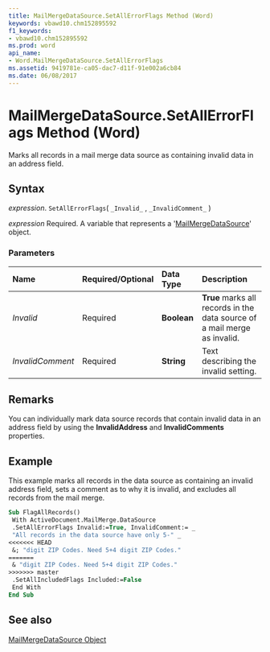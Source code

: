 ```yaml
---
title: MailMergeDataSource.SetAllErrorFlags Method (Word)
keywords: vbawd10.chm152895592
f1_keywords:
- vbawd10.chm152895592
ms.prod: word
api_name:
- Word.MailMergeDataSource.SetAllErrorFlags
ms.assetid: 9419781e-ca05-dac7-d11f-91e002a6cb84
ms.date: 06/08/2017
---
```



# MailMergeDataSource.SetAllErrorFlags Method (Word)

Marks all records in a mail merge data source as containing invalid data in an address field.


## Syntax

 _expression_. `SetAllErrorFlags`( `_Invalid_` , `_InvalidComment_` )

 _expression_ Required. A variable that represents a '[MailMergeDataSource](Word.MailMergeDataSource.md)' object.


### Parameters



|**Name**|**Required/Optional**|**Data Type**|**Description**|
|:-----|:-----|:-----|:-----|
| _Invalid_|Required| **Boolean**| **True** marks all records in the data source of a mail merge as invalid.|
| _InvalidComment_|Required| **String**|Text describing the invalid setting.|

## Remarks

You can individually mark data source records that contain invalid data in an address field by using the  **InvalidAddress** and **InvalidComments** properties.


## Example

This example marks all records in the data source as containing an invalid address field, sets a comment as to why it is invalid, and excludes all records from the mail merge.


```vb
Sub FlagAllRecords() 
 With ActiveDocument.MailMerge.DataSource 
 .SetAllErrorFlags Invalid:=True, InvalidComment:= _ 
 "All records in the data source have only 5-" _ 
<<<<<<< HEAD
 &; "digit ZIP Codes. Need 5+4 digit ZIP Codes." 
=======
 & "digit ZIP Codes. Need 5+4 digit ZIP Codes." 
>>>>>>> master
 .SetAllIncludedFlags Included:=False 
 End With 
End Sub
```


## See also


[MailMergeDataSource Object](Word.MailMergeDataSource.md)

